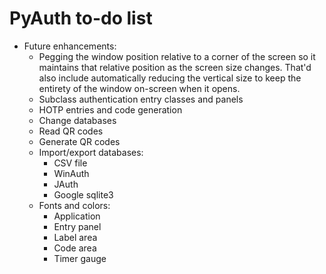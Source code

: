 # PyAuth to-do list

* Future enhancements:
  - Pegging the window position relative to a corner of the screen so
    it maintains that relative position as the screen size changes. That'd
    also include automatically reducing the vertical size to keep the
    entirety of the window on-screen when it opens.
  - Subclass authentication entry classes and panels
  - HOTP entries and code generation
  - Change databases
  - Read QR codes
  - Generate QR codes
  - Import/export databases:
    - CSV file
    - WinAuth
    - JAuth
    - Google sqlite3
  - Fonts and colors:
    - Application
    - Entry panel
    - Label area
    - Code area
    - Timer gauge
